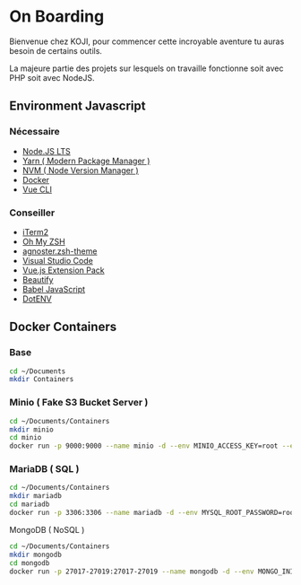# On Boarding

Bienvenue chez KOJI, pour commencer cette incroyable aventure tu auras besoin de certains outils.

La majeure partie des projets sur lesquels on travaille fonctionne soit avec PHP soit avec NodeJS.

## Environment Javascript

### Nécessaire

- [Node.JS LTS](https://nodejs.org/en/download/)
- [Yarn ( Modern Package Manager )](https://yarnpkg.com/en/docs/install#mac-stable)
- [NVM ( Node Version Manager )](https://github.com/nvm-sh/nvm#install--update-script)
- [Docker](https://docs.docker.com/docker-for-mac/install/)
- [Vue CLI](https://cli.vuejs.org/guide/installation.html)

### Conseiller

- [iTerm2](https://www.iterm2.com/index.html)
- [Oh My ZSH](https://ohmyz.sh/)
- [agnoster.zsh-theme](https://github.com/agnoster/agnoster-zsh-theme)
- [Visual Studio Code](https://code.visualstudio.com/Download)
- [Vue.js Extension Pack](https://marketplace.visualstudio.com/items?itemName=mubaidr.vuejs-extension-pack)
- [Beautify](https://marketplace.visualstudio.com/items?itemName=HookyQR.beautify)
- [Babel JavaScript](https://marketplace.visualstudio.com/items?itemName=mgmcdermott.vscode-language-babel)
- [DotENV](https://marketplace.visualstudio.com/items?itemName=mikestead.dotenv)

## Docker Containers

### Base

```bash
cd ~/Documents
mkdir Containers
```

### Minio ( Fake S3 Bucket  Server )

```bash
cd ~/Documents/Containers
mkdir minio
cd minio
docker run -p 9000:9000 --name minio -d --env MINIO_ACCESS_KEY=root --env MINIO_SECRET_KEY=root --mount type=bind,src="$(pwd)",target=/data minio/minio server /data
```

### MariaDB ( SQL )

```bash
cd ~/Documents/Containers
mkdir mariadb
cd mariadb
docker run -p 3306:3306 --name mariadb -d --env MYSQL_ROOT_PASSWORD=root --env MYSQL_DATABASE=database --mount type=bind,src="$(pwd)",target=/var/lib/mysql mariadb
```

MongoDB ( NoSQL )

```bash
cd ~/Documents/Containers
mkdir mongodb
cd mongodb
docker run -p 27017-27019:27017-27019 --name mongodb -d --env MONGO_INITDB_ROOT_USERNAME=root --env MONGO_INITDB_ROOT_PASSWORD=root --mount type=bind,src="$(pwd)",target=/data/db mongo
```
